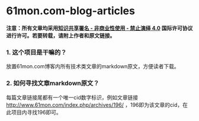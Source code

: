 # 61mon.com-blog-articles

**注意：所有文章均采用[知识共享署名 - 非商业性使用 - 禁止演绎 4.0](https://creativecommons.org/licenses/by-nc-nd/4.0/deed.zh) 国际许可协议进行许可。若要转载，请附上作者和原文链接。**

### 1. 这个项目是干嘛的？

放置61mon.com博客内所有技术类文章的markdown原文，方便读者下载。

### 2. 如何寻找文章markdown原文？

每篇文章链接尾都有一个唯一cid数字标识，例如文章链接 http://www.61mon.com/index.php/archives/196/ ，196即为该文章的cid，在此项目内寻找196即可。
